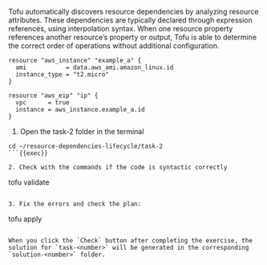 Tofu automatically discovers resource dependencies by analyzing resource attributes. These dependencies are typically declared through expression references, using interpolation syntax. When one resource property references another resource’s property or output, Tofu is able to determine the correct order of operations without additional configuration.

```hcl
resource "aws_instance" "example_a" {​
  ami           = data.aws_ami.amazon_linux.id​
  instance_type = "t2.micro"​
}​

resource "aws_eip" "ip" {​
  vpc      = true​
  instance = aws_instance.example_a.id​
}
```

1. Open the task-2 folder in the terminal

```
cd ~/resource-dependencies-lifecycle/task-2
```{{exec}}

2. Check with the commands if the code is syntactic correctly

```
tofu validate
```{{exec}}

3. Fix the errors and check the plan:

```
tofu apply
```{{exec}}

When you click the `Check` button after completing the exercise, the solution for `task-<number>` will be generated in the corresponding `solution-<number>` folder.